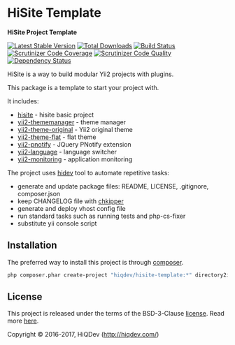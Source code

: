 # HiSite Template

**HiSite Project Template**

[![Latest Stable Version](https://poser.pugx.org/hiqdev/hisite-template/v/stable)](https://packagist.org/packages/hiqdev/hisite-template)
[![Total Downloads](https://poser.pugx.org/hiqdev/hisite-template/downloads)](https://packagist.org/packages/hiqdev/hisite-template)
[![Build Status](https://img.shields.io/travis/hiqdev/hisite-template.svg)](https://travis-ci.org/hiqdev/hisite-template)
[![Scrutinizer Code Coverage](https://img.shields.io/scrutinizer/coverage/g/hiqdev/hisite-template.svg)](https://scrutinizer-ci.com/g/hiqdev/hisite-template/)
[![Scrutinizer Code Quality](https://img.shields.io/scrutinizer/g/hiqdev/hisite-template.svg)](https://scrutinizer-ci.com/g/hiqdev/hisite-template/)
[![Dependency Status](https://www.versioneye.com/php/hiqdev:hisite-template/dev-master/badge.svg)](https://www.versioneye.com/php/hiqdev:hisite-template/dev-master)

HiSite is a way to build modular Yii2 projects with plugins.

This package is a template to start your project with.

It includes:

- [hisite] - hisite basic project
- [yii2-thememanager] - theme manager
- [yii2-theme-original] - Yii2 original theme
- [yii2-theme-flat] - flat theme
- [yii2-pnotify] - JQuery PNotify extension
- [yii2-language] - language switcher
- [yii2-monitoring] - application monitoring

The project uses [hidev] tool to automate repetitive tasks:

- generate and update package files: README, LICENSE, .gitignore, composer.json
- keep CHANGELOG file with [chkipper]
- generate and deploy vhost config file
- run standard tasks such as running tests and php-cs-fixer
- substitute yii console script

[hidev]:                https://hiqdev.com/packages/hidev
[hisite]:               https://hiqdev.com/packages/hisite
[yii2-thememanager]:    https://hiqdev.com/packages/yii2-thememanager
[yii2-theme-original]:  https://hiqdev.com/packages/yii2-theme-original
[yii2-theme-flat]:      https://hiqdev.com/packages/yii2-theme-flat
[yii2-pnotify]:         https://hiqdev.com/packages/yii2-thememanager
[yii2-language]:        https://hiqdev.com/packages/yii2-language
[yii2-monitoring]:      https://hiqdev.com/packages/yii2-monitoring
[chkipper]:             https://hiqdev.com/packages/chkipper

## Installation

The preferred way to install this project is through [composer](http://getcomposer.org/download/).

```sh
php composer.phar create-project "hiqdev/hisite-template:*" directory2install
```

## License

This project is released under the terms of the BSD-3-Clause [license](LICENSE).
Read more [here](http://choosealicense.com/licenses/bsd-3-clause).

Copyright © 2016-2017, HiQDev (http://hiqdev.com/)

